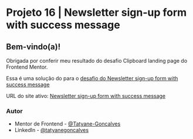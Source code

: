 # Projeto 16 | Newsletter sign-up form with success message

## Bem-vindo(a)!

Obrigada por conferir meu resultado do desafio Clipboard landing page do Frontend Mentor.

Essa é uma solução do para o [desafio do Newsletter sign-up form with success message](https://www.frontendmentor.io/challenges/news-homepage-H6SWTa1MFl)

URL do site ativo: [Newsletter sign-up form with success message]()

### Autor
- Mentor de Frontend - [@Tatyane-Goncalves](https://www.frontendmentor.io/profile/Tatyane-Goncalves)
- LinkedIn - [@tatyanegoncalves](https://www.linkedin.com/in/tatyanegoncalves/)

